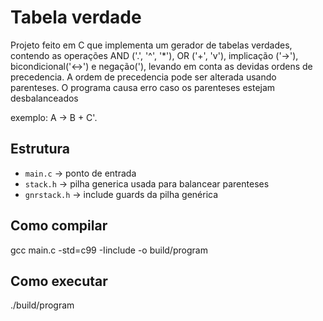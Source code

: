 # Tabela verdade

Projeto feito em C que implementa um gerador de tabelas verdades, contendo as operações AND ('.', '^', '*'), OR ('+', 'v'),
implicação ('->'), bicondicional('<->') e negação('), levando em conta as devidas ordens de precedencia. A ordem de precedencia
pode ser alterada usando parenteses. O programa causa erro caso os parenteses estejam desbalanceados

exemplo: A -> B + C'.

## Estrutura
- `main.c` -> ponto de entrada
- `stack.h` -> pilha generica usada para balancear parenteses
- `gnrstack.h` -> include guards da pilha genérica

## Como compilar
gcc main.c -std=c99 -Iinclude -o build/program

## Como executar
./build/program

